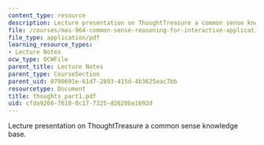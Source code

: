 ```yaml
---
content_type: resource
description: Lecture presentation on ThoughtTreasure a common sense knowledge base.
file: /courses/mas-964-common-sense-reasoning-for-interactive-applications-fall-2002/cfda926676180c177325d2620ba1692d_thoughts_part1.pdf
file_type: application/pdf
learning_resource_types:
- Lecture Notes
ocw_type: OCWFile
parent_title: Lecture Notes
parent_type: CourseSection
parent_uid: 0790691e-61d7-2893-415d-4b3625eac7bb
resourcetype: Document
title: thoughts_part1.pdf
uid: cfda9266-7618-0c17-7325-d2620ba1692d
---
```

Lecture presentation on ThoughtTreasure a common sense knowledge base.

